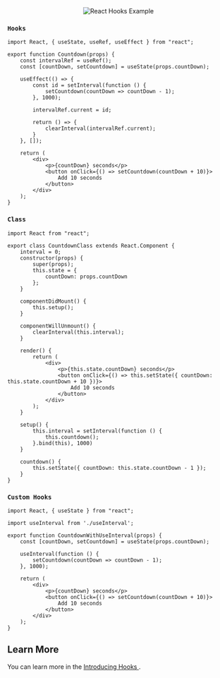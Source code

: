<div align="center" >
<img src="https://github.com/pankod/react-hooks-example/blob/master/example.png" alt="React Hooks Example" align="center" />
</div>

### `Hooks`

```
import React, { useState, useRef, useEffect } from "react";

export function Countdown(props) {
	const intervalRef = useRef();
	const [countDown, setCountdown] = useState(props.countDown);

	useEffect(() => {
		const id = setInterval(function () {
			setCountdown(countDown => countDown - 1);
		}, 1000);

		intervalRef.current = id;

		return () => {
			clearInterval(intervalRef.current);
		}
	}, []);

	return (
		<div>
			<p>{countDown} seconds</p>
			<button onClick={() => setCountdown(countDown + 10)}>
				Add 10 seconds
      		</button>
		</div>
	);
}

```

### `Class`

```
import React from "react";

export class CountdownClass extends React.Component {
	interval = 0;
	constructor(props) {
		super(props);
		this.state = {
			countDown: props.countDown
		};
	}

	componentDidMount() {
		this.setup();
	}

	componentWillUnmount() {
		clearInterval(this.interval);
	}

	render() {
		return (
			<div>
				<p>{this.state.countDown} seconds</p>
				<button onClick={() => this.setState({ countDown: this.state.countDown + 10 })}>
					Add 10 seconds
      			</button>
			</div>
		);
	}

	setup() {
		this.interval = setInterval(function () {
			this.countdown();
		}.bind(this), 1000)
	}

	countdown() {
		this.setState({ countDown: this.state.countDown - 1 });
	}
}

```

### `Custom Hooks`

```
import React, { useState } from "react";

import useInterval from './useInterval';

export function CountdownWithUseInterval(props) {
	const [countDown, setCountdown] = useState(props.countDown);

	useInterval(function () {
		setCountdown(countDown => countDown - 1);
	}, 1000);

	return (
		<div>
			<p>{countDown} seconds</p>
			<button onClick={() => setCountdown(countDown + 10)}>
				Add 10 seconds
      		</button>
		</div>
	);
}
```

## Learn More

You can learn more in the [Introducing Hooks
](https://reactjs.org/docs/hooks-intro.html).
